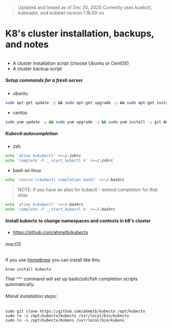 > Updated and tested as of Dec 20, 2020
  Currently uses kuebctl, kubeadm, and kubelet version 1.19.00-xx
# K8's cluster installation, backups, and notes

######
- A cluster installation script (choose Ubuntu or CentOS)
- A cluster backup script

##### Setup commands for a fresh server

- ubuntu
```bash
sudo apt-get update -y && sudo apt-get upgrade -y && sudo apt-get install -y git && git clone https://github.com/jonathan-dale/k8s.git
```

- centos
```bash
sudo yum update -y && sudo yum upgrade -y && sudo yum install -y git && git clone https://github.com/jonathan-dale/k8s.git
```


##### Kubectl autocompletion
- zsh
```bash
echo 'alias k=kubectl' >>~/.zshrc
echo 'complete -F __start_kubectl k' >>~/.zshrc
```

- bash on linux
```bash
echo 'source <(kubectl completion bash)' >>~/.bashrc
```
> NOTE: if you have an alias for kubectl - extend completion for that alias
```bash
echo 'alias k=kubectl' >>~/.bashrc
echo 'complete -F __start_kubectl k' >>~/.bashrc
```


#### Install kubectx to change namespaces and contexts in k8's cluster
-  https://github.com/ahmetb/kubectx

###### macOS
If you use [Homebrew](https://brew.sh/) you can install like this:

    brew install kubectx

That ^^^ command will set up bash/zsh/fish completion scripts automatically.

###### Manal installation steps:
    sudo git clone https://github.com/ahmetb/kubectx /opt/kubectx
    sudo ln -s /opt/kubectx/kubectx /usr/local/bin/kubectx
    sudo ln -s /opt/kubectx/kubens /usr/local/bin/kubens

